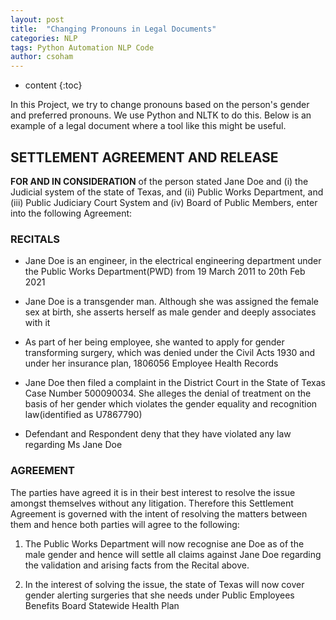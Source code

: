 ```yaml
---
layout: post
title:  "Changing Pronouns in Legal Documents"
categories: NLP  
tags: Python Automation NLP Code
author: csoham
---
```


* content
{:toc}

In this Project, we try to change pronouns based on the person's gender and preferred pronouns. We use Python and NLTK to do this. Below is an example of a legal document where a tool like this might be useful.





## SETTLEMENT AGREEMENT AND RELEASE

**FOR AND IN CONSIDERATION** of the person stated Jane Doe and (i) the Judicial system of the state of Texas, and (ii) Public Works Department, and (iii) Public Judiciary Court System and (iv) Board of Public Members, enter into the following Agreement:

### RECITALS

- Jane Doe is an engineer, in the electrical engineering department under the Public Works Department(PWD) from 19 March 2011 to 20th Feb 2021

- Jane Doe is a transgender man. Although she was assigned the female sex at birth, she asserts herself as male gender and deeply associates with it

- As part of her being employee, she wanted to apply for gender transforming surgery, which was denied under the Civil Acts 1930 and under her insurance plan, 1806056 Employee Health Records

- Jane Doe then filed a complaint in the District Court in the State of Texas Case Number 500090034. She alleges the denial of treatment on the basis of her gender which violates the gender equality and recognition law(identified as U7867790)

- Defendant and Respondent deny that they have violated any law regarding Ms Jane Doe

### AGREEMENT

The parties have agreed it is in their best interest to resolve the issue amongst themselves without any litigation. Therefore this Settlement Agreement is governed with the intent of resolving the matters between them and hence both parties will agree to the following:

1. The Public Works Department will now recognise ane Doe as of the male gender and hence will settle all claims against Jane Doe regarding the validation and arising facts from the Recital above.

2. In the interest of solving the issue, the state of Texas will now cover gender alerting surgeries that she needs under Public Employees Benefits Board Statewide Health Plan
